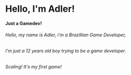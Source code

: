 <div class="bomdia" style ="color = blue;">
  <h1>Hello, I'm Adler!</h1>
</div>

<h4>Just a Gamedev!</h4>
<h6>Hello, my name is Adler, i'm a Brazillian Game Developer,</h6>
<h6>I'm just a 12 years old boy trying to be a game developer.</h6>
<h6>Scaling! It's my first game!</h6>
